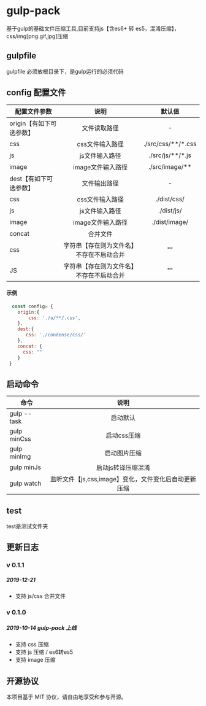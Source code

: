 # gulp-pack
基于gulp的基础文件压缩工具,目前支持js【含es6+ 转 es5，混淆压缩】，css/img[png.gif,jpg]压缩

## gulpfile
gulpfile 必须放根目录下，是gulp运行的必须代码

## config 配置文件
| 配置文件参数 |    说明    |   默认值 |
| ----------- | :--------: | :--------: | 
| origin【有如下可选参数】 | 文件读取路径 | - |
| css   | css文件输入路径  | ./src/css/**/\*.css |
| js    | js文件输入路径   | .\/src/js/**/\*.js|
| image | image文件输入路径 |./src/image/** |
| dest【有如下可选参数】   | 文件输出路径 | - |
| css   | css文件输入路径  | ./dist/css/ |
| js    | js文件输入路径   | ./dist/js/ |
| image | image文件输入路径 | ./dist/image/ |
| concat| 合并文件         |            |
|css    |  字符串【存在则为文件名】不存在不启动合并| "" |
|JS     |  字符串【存在则为文件名】不存在不启动合并| "" |
#### 示例
```js
  const config= {
    origin:{
        css: './a/**/.css',
    },
    dest:{
       css: './condense/css/'
    },
    concat: {
      css: ""
    }
 }
```

## 启动命令
| 命令 |    说明    | 
| ---- | :--------: |
| gulp --task | 启动默认 |
| gulp minCss | 启动css压缩 |
| gulp minImg | 启动图片压缩 |
| gulp minJs  | 启动js转译压缩混淆 |
| gulp watch  | 监听文件【js,css,image】变化，文件变化后自动更新压缩 |


## test 
 test是测试文件夹

## 更新日志
### v 0.1.1
##### 2019-12-21
* 支持 js/css 合并文件

### v 0.1.0
##### 2019-10-14 gulp-pack 上线 
* 支持 css 压缩
* 支持 js  压缩 / es6转es5
* 支持 image 压缩
 
## 开源协议
本项目基于 MIT 协议，请自由地享受和参与开源。
 

 
